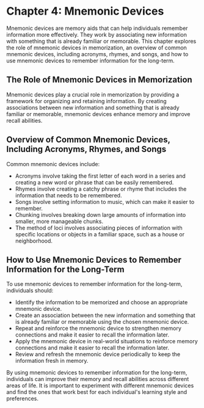 Chapter 4: Mnemonic Devices
===========================

Mnemonic devices are memory aids that can help individuals remember information more effectively. They work by associating new information with something that is already familiar or memorable. This chapter explores the role of mnemonic devices in memorization, an overview of common mnemonic devices, including acronyms, rhymes, and songs, and how to use mnemonic devices to remember information for the long-term.

The Role of Mnemonic Devices in Memorization
--------------------------------------------

Mnemonic devices play a crucial role in memorization by providing a framework for organizing and retaining information. By creating associations between new information and something that is already familiar or memorable, mnemonic devices enhance memory and improve recall abilities.

Overview of Common Mnemonic Devices, Including Acronyms, Rhymes, and Songs
--------------------------------------------------------------------------

Common mnemonic devices include:

* Acronyms involve taking the first letter of each word in a series and creating a new word or phrase that can be easily remembered.
* Rhymes involve creating a catchy phrase or rhyme that includes the information that needs to be remembered.
* Songs involve setting information to music, which can make it easier to remember.
* Chunking involves breaking down large amounts of information into smaller, more manageable chunks.
* The method of loci involves associating pieces of information with specific locations or objects in a familiar space, such as a house or neighborhood.

How to Use Mnemonic Devices to Remember Information for the Long-Term
---------------------------------------------------------------------

To use mnemonic devices to remember information for the long-term, individuals should:

* Identify the information to be memorized and choose an appropriate mnemonic device.
* Create an association between the new information and something that is already familiar or memorable using the chosen mnemonic device.
* Repeat and reinforce the mnemonic device to strengthen memory connections and make it easier to recall the information later.
* Apply the mnemonic device in real-world situations to reinforce memory connections and make it easier to recall the information later.
* Review and refresh the mnemonic device periodically to keep the information fresh in memory.

By using mnemonic devices to remember information for the long-term, individuals can improve their memory and recall abilities across different areas of life. It is important to experiment with different mnemonic devices and find the ones that work best for each individual's learning style and preferences.
